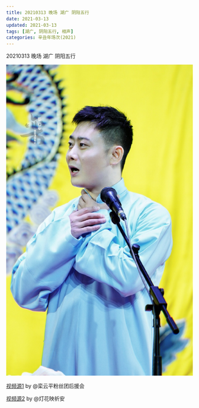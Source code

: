 ```yaml
---
title: 20210313 晚场 湖广 阴阳五行
date: 2021-03-13
updated: 2021-03-13
tags: [湖广, 阴阳五行, 相声] 
categories: 辛丑年场次(2021)
---
```

20210313 晚场 湖广 阴阳五行

![](https://raw.githubusercontent.com/rhenginium/image/main/007aVJ83ly1goiphmkgw5j31il2iokjm.jpg)

[视频源1](https://m.weibo.cn/6574451359/4614427540195591) by @栾云平粉丝团后援会

[视频源2](https://m.weibo.cn/status/4614431198420426?)  by @灯花映祈安